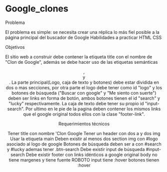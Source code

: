 # Google_clones

  Problema

El problema es simple: se necesita crear una réplica lo más fiel posible a la página principal del buscador de Google
Habilidades a practicar
HTML
CSS


  Objetivos
  
El sitio web a construir debe contener la etiqueta title con el nombre  de "Clon de Google", además  se debe hacer uso de las etiquetas semánticas <header>, <main> y <footer>. La parte  principal(Logo, caja de texto y botones)  debe estar dividida en dos o mas secciones, por otra parte el logo debe tener como id "logo" y los botones de búsqueda ("Buscar con google"  y "Me siento con suerte") deben  ser links en forma de botón, ambos botones tienen el id "search" y "lucky" respectivamente. La caja de texto  debe tener su propio id "input-search". Por ultimo en le pie de la pagina deben contener los mismos links que el google original todos ellos con la clase "footer-link".

  Requerimientos técnicos
  
Tener title con nombre 'Clon Google
Tener un header con dos a y dos img
Usar la etiqueta main
Deben existir al menos dos section
img con #logo asociado al logo de google
Botones de búsqueda deben ser a con #search y #lucky ademas tener .btn-search
Debe existir input de búsqueda #input-search
Debe existir footer con links idénticos a google original
body no tiene margenes y tiene fuente ROBOTO
input tiene :hover
botones tienen :hover
